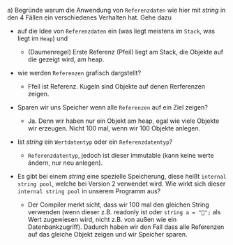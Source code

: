 ﻿a) Begründe warum die Anwendung von ``Referenzdaten`` wie hier mit *string* in den 4 Fällen ein verschiedenes Verhalten hat. Gehe dazu 
* auf die Idee von ``Referenzdaten`` ein (was liegt meistens im ``Stack``, was liegt im ``Heap``) und 
    * (Daumenregel) Erste Referenz (Pfeil) liegt am Stack, die Objekte auf die gezeigt wird, am heap.

* wie werden ``Referenzen`` grafisch dargstellt? 
    * Ffeil ist Referenz. Kugeln sind Objekte auf denen Rerferenzen zeigen.

* Sparen wir uns Speicher wenn alle ``Referenzen`` auf ein Ziel zeigen? 
    * Ja. Denn wir haben nur ein Objekt am heap, egal wie viele Objekte wir erzeugen. Nicht 100 mal, wenn wir 100 Objekte anlegen.

* Ist *string* ein ``Wertdatentyp`` oder ein ``Referenzdatentyp``? 
    * ``Referenzdatentyp``, jedoch ist dieser immutable (kann keine werte ändern, nur neu anlegen).
    
* Es gibt bei einem *string* eine spezielle Speicherung, diese heißt ``internal string pool``, welche bei Version 2 verwendet wird. Wie wirkt sich dieser ``internal string pool`` in unserem Programm aus?
    * Der Compiler merkt sicht, dass wir 100 mal den gleichen String verwenden (wenn dieser z.B. readonly ist oder ``string a = "🐹";`` als Wert zugewiesen wird, nicht z.B. von außen wie ein Datenbankzugriff). Dadurch haben wir den Fall dass alle Referenzen auf das gleiche Objekt zeigen und wir Speicher sparen.